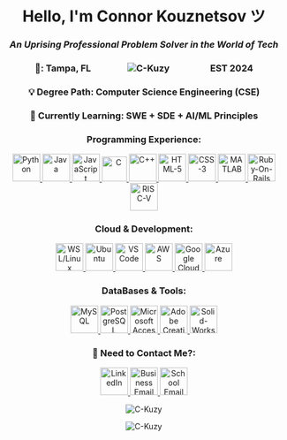 <!-- Welcome to the C-Kuzy/README.md file! Feel free to use any of the code I have below!-->

<!-- Introduction Line w/ Impactful & Professional Statement-->
<h1 align = "center"> <strong>Hello, I'm Connor Kouznetsov ツ</strong></h1>
<h3 align = "center"> <em>An Uprising Professional Problem Solver in the World of Tech</em></h3>

<!-- Basic Information: Geographic Location, -->
<p>
  <h3 align = "center">
    <a> 
        <strong>📡: Tampa, FL</strong>
        &nbsp; &nbsp; &nbsp; &nbsp; &nbsp; &nbsp; &nbsp; &nbsp;
        <img src="https://komarev.com/ghpvc/?username=C-Kuzy&label=Profile%20views&color=0e75b6&style=flat" alt = "C-Kuzy" /> <!-- DONT FORGET TO ADD "C-Kuzy" to the 'username'-->
        &nbsp; &nbsp; &nbsp; &nbsp; &nbsp; &nbsp; &nbsp; &nbsp; &nbsp;
        <strong> EST 2024 </strong>
    </a>
  </h3>
</p>

<h3 align = "center"> 💡 Degree Path: Computer Science Engineering (CSE)</h3>

<h3 align = "center"> 🔧 Currently Learning: <strong>SWE + SDE + AI/ML Principles</strong> </h3>


<!-- Displays Programming Experience w/ Icons & Links-->
<h3 align = "center"> <strong>Programming Experience:</strong> </h3>
<p align = "center"> 
  <a href = "https://www.python.org/" target = "_blank" rel = "noreferrer"> <img src = "https://cdn4.iconfinder.com/data/icons/logos-and-brands/512/267_Python_logo-64.png" alt = "Python" width = "50" height = "50" /> </a> 
  <a href = "https://www.java.com/en" target = "_blank" rel = "noreferrer"> <img src = "https://cdn4.iconfinder.com/data/icons/logos-and-brands/512/181_Java_logo_logos-64.png" alt = "Java" width = "50" height = "50" /> </a>
  <a href = "https://www.javascript.com/" target = "_blank" rel = "noreferrer"> <img src = "https://cdn4.iconfinder.com/data/icons/logos-and-brands/512/187_Js_logo_logos-64.png" alt = "JavaScript" width = "50" height = "50" /> </a>
  <a href = "https://www.c-language.org/" target = "_blank" rel = "noreferrer"> <img src = "https://uxwing.com/wp-content/themes/uxwing/download/brands-and-social-media/c-program-icon.png" alt = "C" width = "45" height = "45" /> </a> 
  <a href = "https://www.learncpp.com/" target = "_blank" rel = "noreferrer"> <img src = "https://cdn4.iconfinder.com/data/icons/logos-brands-in-colors/404/c_logo-64.png" alt = "C++" width = "50" height = "50" /> </a>
  <a href = "https://www.w3.org/" target = "_blank" rel = "noreferrer"> <img src = "https://cdn1.iconfinder.com/data/icons/logotypes/32/badge-html-5-64.png" alt = "HTML-5" width = "50" height = "50" /> </a>
  <a href = "https://developer.mozilla.org/en-US/docs/Web/CSS" target = "_blank" rel = "noreferrer"> <img src = "https://cdn1.iconfinder.com/data/icons/logotypes/32/badge-css-3-64.png" alt = "CSS-3" width = "50" height = "50" /> </a>
  <a href = "https://www.mathworks.com/products/matlab.html" target = "_blank" rel = "noreferrer"> <img src = "https://cdn0.iconfinder.com/data/icons/3d-infographic-3/64/4.Area_Chart.png" alt = "MATLAB" width = "50" height = "50" /> </a>
  <a href = "https://rubyonrails.org/" target = "_blank" rel = "noreferrer"> <img src = "https://cdn0.iconfinder.com/data/icons/long-shadow-web-icons/512/ruby-64.png" alt = "Ruby-On-Rails" width = "50" height = "50" /> </a>
  <a href = "https://riscv.org/" target = "_blank" rel = "noreferrer"> <img src = "https://images.icon-icons.com/2148/PNG/512/risc_v_icon_132051.png" alt = "RISC-V" width = "50" height = "50" /> </a>
</p>

<!-- Displays My Preferred Cloud and Development Experience w/ Icons & Links-->
<h3 align = "center"> <strong>Cloud & Development:</strong></h3>
<p align = "center"> 
  <a href = "https://learn.microsoft.com/en-us/windows/wsl/install" target = "_blank" rel = "noreferrer"> <img src = "https://cdn3.iconfinder.com/data/icons/logos-brands-3/24/logo_brand_brands_logos_linux-64.png" alt = "WSL/Linux" width = "50" height = "50" /> </a>
  <a href = "https://ubuntu.com/" target = "_blank" rel = "noreferrer"> <img src = "https://cdn3.iconfinder.com/data/icons/logos-brands-3/24/logo_brand_brands_logos_ubuntu-64.png" alt = "Ubuntu" width = "50" height = "50" /> </a>
  <a href = "https://code.visualstudio.com/" target = "_blank" rel = "noreferrer"> <img src = "https://img.icons8.com/?size=64&id=i19Ns28h30P4&format=png" alt = "VS Code" width = "50" height = "50" /> </a>
  <a href = "https://aws.amazon.com/" target = "_blank" rel = "noreferrer"> <img src = "https://cdn2.iconfinder.com/data/icons/social-flat-buttons-3/512/aws-64.png" alt = "AWS" width = "50" height = "50" /> </a>
  <a href = "https://cloud.google.com/" target = "_blank" rel = "noreferrer"> <img src = "https://cdn1.iconfinder.com/data/icons/google-s-logo/150/Google_Icons-18-64.png" alt = "Google Cloud" width = "50" height = "50" /> </a>
  <a href = "https://azure.microsoft.com/en-au" target = "_blank" rel = "noreferrer"> <img src = "https://img.icons8.com/?size=48&id=VLKafOkk3sBX&format=png" alt = "Azure" width = "50" height = "50" /> </a>
</p>

<!-- Displays My Preferred Cloud and Development Experience w/ Icons & Links-->
<h3 align = "center"> <strong>DataBases & Tools:</strong></h3>
<p align = "center"> 
  <a href = "https://www.mysql.com/" target = "_blank" rel = "noreferrer"> <img src = "https://cdn1.iconfinder.com/data/icons/programing-development-8/24/mysql_logo-64.png" alt = "MySQL" width = "50" height = "50" /> </a>
  <a href = "https://www.java.com/en/" target = "_blank" rel = "noreferrer"> <img src = "https://www.postgresql.org/media/img/about/press/elephant.png" alt = "PostgreSQL" width = "50" height = "50" /> </a>
  <a href = "https://www.microsoft.com/en-us/microsoft-365/access" target = "_blank" rel = "noreferrer"> <img src = "https://img.icons8.com/?size=48&id=JdOSrU3pawBf&format=png" alt = "Microsoft Access" width = "50" height = "50" /> </a>
  <a href = "https://www.adobe.com/creativecloud.html" target = "_blank" rel = "noreferrer"> <img src = "https://img.icons8.com/?size=80&id=LhbjjIkf1NFh&format=png" alt = "Adobe Creative Cloud" width = "50" height = "50" /> </a>
  <a href = "https://www.solidworks.com/" target = "_blank" rel = "noreferrer"> <img src = "https://img.icons8.com/?size=48&id=62397&format=png" alt = "Solid-Works" width = "50" height = "50" /> </a>
</p>

<h3 align="Center"> <strong>📧 Need to Contact Me?:</strong></h3>
<p align = "center">
  <a href = "https://www.linkedin.com/in/ckusf04/" target = "_blank" rel = "noreferrer"> <img src = "https://cdn2.iconfinder.com/data/icons/social-media-2285/512/1_Linkedin_unofficial_colored_svg-64.png" alt = "LinkedIn" width = "50" height = "50"/> </a>
  <a href = "mailto:c.kuzy92@gmail.com" target = "_blank" rel = "noreferrer"> <img src = "https://cdn4.iconfinder.com/data/icons/logos-brands-in-colors/48/google-gmail-64.png" alt = "Business Email" width = "50" height = "50"/> </a>
  <a href = "mailto:ckouznetsov@usf.edu" target = "_blank" rel = "noreferrer"> <img src = "https://cdn4.iconfinder.com/data/icons/social-media-logos-6/512/74-outlook-64.png" alt = "School Email" width = "50" height = "50"/> </a>
</p>

<p align = "center">
  <img src = "https://github-readme-stats.vercel.app/api/top-langs?username=C-Kuzy&show_icons=true&locale=en&layout=donut&theme=transparent&title_color=ff0000&text_color=ffffff&border_color=ff0000&cache_seconds=1800" alt = "C-Kuzy" />
</p>

<p align = "center">
  <img align="center" src="https://github-readme-stats.vercel.app/api?username=C-Kuzy&show_icons=true&theme=transparent&locale=en&title_color=ff0000&text_color=ffffff&icon_color=ff0000&border_color=ff0000&cache_seconds=1800" alt="C-Kuzy" />
</p>

<!--- C-Kuzy/C-Kuzy is a ✨ special ✨ repository because its `README.md` (this file) appears on your GitHub profile.You can click the Preview link to take a look at your changes. --->
